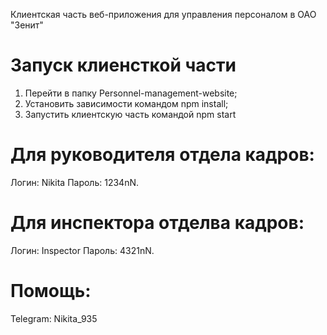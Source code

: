 Клиентская часть веб-приложения для управления персоналом в ОАО "Зенит"

# Запуск клиенсткой части

1. Перейти в папку Personnel-management-website;
2. Установить зависимости командом npm install;
3. Запустить клиентскую часть командой npm start

# Для руководителя отдела кадров:

Логин: Nikita
Пароль: 1234nN.

# Для инспектора отделва кадров:

Логин: Inspector
Пароль: 4321nN.


# Помощь:
Telegram: Nikita_935
